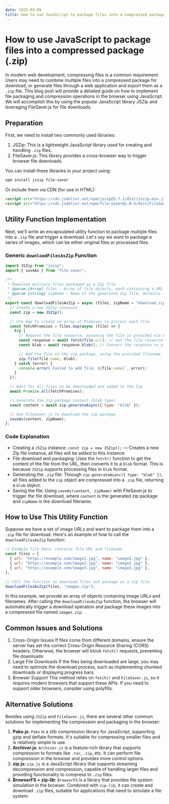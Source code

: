 ```yaml
---
date: 2025-03-09
title: How to use JavaScript to package files into a compressed package (.zip)
---
```


# How to use JavaScript to package files into a compressed package (.zip)

In modern web development, compressing files is a common requirement. Users may need to combine multiple files into a compressed package for download, or generate files through a web application and export them as a `.zip` file. This blog post will provide a detailed guide on how to implement file packaging and compression operations in the browser using JavaScript. We will accomplish this by using the popular JavaScript library JSZip and leveraging FileSaver.js for file downloads.

## Preparation

First, we need to install two commonly used libraries:

1. JSZip: This is a lightweight JavaScript library used for creating and handling `.zip` files.
2. FileSaver.js: This library provides a cross-browser way to trigger browser file downloads.

You can install these libraries in your project using:

```bash
npm install jszip file-saver
```

Or include them via CDN (for use in HTML):

```html
<script src="https://cdn.jsdelivr.net/npm/jszip@3.7.1/dist/jszip.min.js"></script>
<script src="https://cdn.jsdelivr.net/npm/file-saver@2.0.5/dist/FileSaver.min.js"></script>
```

## Utility Function Implementation

Next, we'll write an encapsulated utility function to package multiple files into a `.zip` file and trigger a download. Let's say we want to package a series of images, which can be either original files or processed files.

### Generic `downloadFilesAsZip` Function

```js
import JSZip from "jszip";
import { saveAs } from "file-saver";

/**
 * Download multiple files packaged as a Zip file
 * @param {Array} files - Array of file objects, each containing a URL and filename
 * @param {string} zipName - Name of the generated Zip file, defaults to 'download.zip'
 */
export const downloadFilesAsZip = async (files, zipName = "download.zip") => {
  // Create a new JSZip instance
  const zip = new JSZip();

  // Use map to create an array of Promises to process each file
  const fetchPromises = files.map(async (file) => {
    try {
      // Request the file resource, assuming the file is provided via URL
      const response = await fetch(file.url); // Get the file resource
      const blob = await response.blob(); // Convert the response to a Blob object

      // Add the file to the zip package, using the provided filename
      zip.file(file.name, blob);
    } catch (error) {
      console.error(`Failed to add file: ${file.name}`, error);
    }
  });

  // Wait for all files to be downloaded and added to the Zip
  await Promise.all(fetchPromises);

  // Generate the zip package content (blob type)
  const content = await zip.generateAsync({ type: "blob" });

  // Use FileSaver.js to download the zip package
  saveAs(content, zipName);
};
```

### Code Explanation

- Creating a `JSZip` instance: `const zip = new JSZip();` — Creates a new Zip file instance, all files will be added to this instance.
- File download and packaging: Uses the `fetch()` function to get the content of the file from the URL, then converts it to a `blob` format. This is because `JSZip` supports processing files in `blob` format.
- Generating the `.zip` file: Through `zip.generateAsync({ type: "blob" })`, all files added to the `zip` object are compressed into a `.zip` file, returning a `blob` object.
- Saving the file: Using `saveAs(content, zipName)` with FileSaver.js to trigger the file download, where `content` is the generated zip package and `zipName` is the download filename.

## How to Use This Utility Function

Suppose we have a set of image URLs and want to package them into a `.zip` file for download. Here's an example of how to call the `downloadFilesAsZip` function:

```js
// Example file data: contains file URL and filename
const files = [
  { url: "https://example.com/image1.jpg", name: "image1.jpg" },
  { url: "https://example.com/image2.jpg", name: "image2.jpg" },
  { url: "https://example.com/image3.jpg", name: "image3.jpg" },
];

// Call the function to download files and package as a zip file
downloadFilesAsZip(files, "images.zip");
```

In this example, we provide an array of objects containing image URLs and filenames. After calling the `downloadFilesAsZip` function, the browser will automatically trigger a download operation and package these images into a compressed file named `images.zip`.

## Common Issues and Solutions

1. Cross-Origin Issues
   If files come from different domains, ensure the server has set the correct Cross-Origin Resource Sharing (CORS) headers. Otherwise, the browser will block `fetch()` requests, preventing file downloads.
2. Large File Downloads
   If the files being downloaded are large, you may need to optimize the download process, such as implementing chunked downloads or displaying progress bars.
3. Browser Support
   This method relies on `fetch()` and `FileSaver.js`, so it requires modern browsers that support these APIs. If you need to support older browsers, consider using polyfills.

## Alternative Solutions

Besides using `JSZip` and `FileSaver.js`, there are several other common solutions for implementing file compression and packaging in the browser:

1. **Pako.js**: `Pako` is a zlib compression library for JavaScript, supporting gzip and deflate formats. It's suitable for compressing smaller files and is relatively simple to use.
2. **Archiver.js**: `Archiver.js` is a feature-rich library that supports compression to formats like `.tar`, `.zip`, etc. It can perform file compression in the browser and provides more control options.
3. **zip.js**: `zip.js` is a JavaScript library that supports streaming decompression and compression, capable of handling larger files and providing functionality to compress to `.zip` files.
4. **BrowserFS + zip-lib**: `BrowserFS` is a library that provides file system simulation in the browser. Combined with `zip-lib`, it can create and download `.zip` files, suitable for applications that need to simulate a file system.
